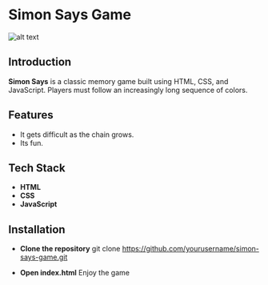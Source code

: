 
# Simon Says Game
![alt text](https://i.ibb.co/h9gCTpF/image.png)
## Introduction
**Simon Says** is a classic memory game built using HTML, CSS, and JavaScript. Players must follow an increasingly long sequence of colors.

## Features
- It gets difficult as the chain grows.
- Its fun.

## Tech Stack
- **HTML**
- **CSS**
- **JavaScript**

## Installation
- **Clone the repository**
   git clone https://github.com/yourusername/simon-says-game.git

- **Open index.html**
    Enjoy the game
   

